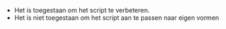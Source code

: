 - Het is toegestaan om het script te verbeteren.
- Het is niet toegestaan om het script aan te passen naar eigen vormen
